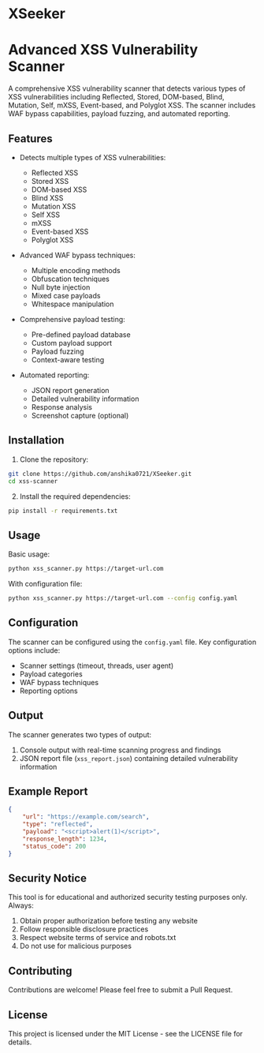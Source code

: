 # XSeeker

# Advanced XSS Vulnerability Scanner

A comprehensive XSS vulnerability scanner that detects various types of XSS vulnerabilities including Reflected, Stored, DOM-based, Blind, Mutation, Self, mXSS, Event-based, and Polyglot XSS. The scanner includes WAF bypass capabilities, payload fuzzing, and automated reporting.

## Features

- Detects multiple types of XSS vulnerabilities:
  - Reflected XSS
  - Stored XSS
  - DOM-based XSS
  - Blind XSS
  - Mutation XSS
  - Self XSS
  - mXSS
  - Event-based XSS
  - Polyglot XSS

- Advanced WAF bypass techniques:
  - Multiple encoding methods
  - Obfuscation techniques
  - Null byte injection
  - Mixed case payloads
  - Whitespace manipulation

- Comprehensive payload testing:
  - Pre-defined payload database
  - Custom payload support
  - Payload fuzzing
  - Context-aware testing

- Automated reporting:
  - JSON report generation
  - Detailed vulnerability information
  - Response analysis
  - Screenshot capture (optional)

## Installation

1. Clone the repository:
```bash
git clone https://github.com/anshika0721/XSeeker.git
cd xss-scanner
```

2. Install the required dependencies:
```bash
pip install -r requirements.txt
```

## Usage

Basic usage:
```bash
python xss_scanner.py https://target-url.com
```

With configuration file:
```bash
python xss_scanner.py https://target-url.com --config config.yaml
```

## Configuration

The scanner can be configured using the `config.yaml` file. Key configuration options include:

- Scanner settings (timeout, threads, user agent)
- Payload categories
- WAF bypass techniques
- Reporting options

## Output

The scanner generates two types of output:

1. Console output with real-time scanning progress and findings
2. JSON report file (`xss_report.json`) containing detailed vulnerability information

## Example Report

```json
{
    "url": "https://example.com/search",
    "type": "reflected",
    "payload": "<script>alert(1)</script>",
    "response_length": 1234,
    "status_code": 200
}
```

## Security Notice

This tool is for educational and authorized security testing purposes only. Always:

1. Obtain proper authorization before testing any website
2. Follow responsible disclosure practices
3. Respect website terms of service and robots.txt
4. Do not use for malicious purposes

## Contributing

Contributions are welcome! Please feel free to submit a Pull Request.

## License

This project is licensed under the MIT License - see the LICENSE file for details. 
